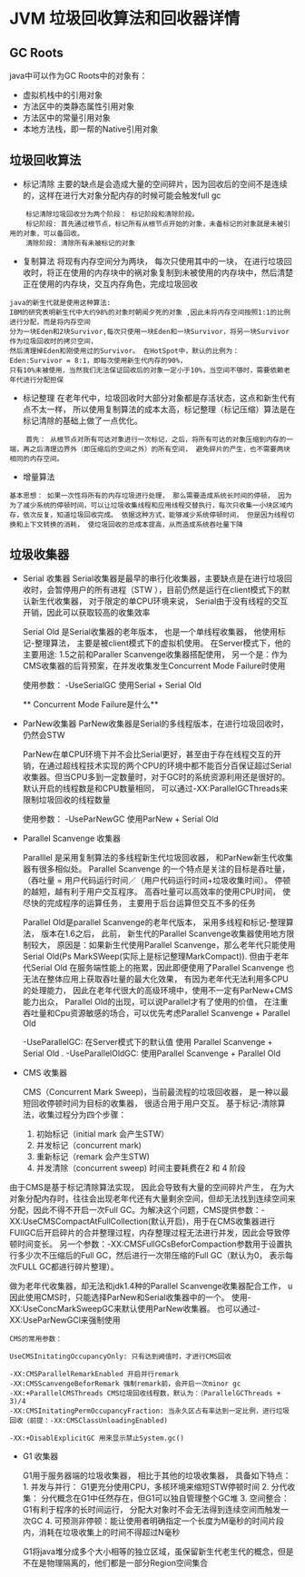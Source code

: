 # JVM 垃圾回收算法和回收器详情


## GC Roots
java中可以作为GC Roots中的对象有：
- 虚拟机栈中的引用对象
- 方法区中的类静态属性引用对象
- 方法区中的常量引用对象
- 本地方法栈，即一帮的Native引用对象


## 垃圾回收算法

- 标记清除
     主要的缺点是会造成大量的空间碎片，因为回收后的空间不是连续的，这样在进行大对象分配内存的时候可能会触发full gc
```
    标记清除垃圾回收分为两个阶段： 标记阶段和清除阶段。 
    标记阶段: 首先通过根节点，标记所有从根节点开始的对象，未备标记的对象就是未被引用的对象，可以备回收。
    清除阶段: 清除所有未被标记的对象
```

- 复制算法
  将现有内存空间分为两块， 每次只使用其中的一块， 在进行垃圾回收时，将正在使用的内存块中的祸对象复制到未被使用的内存块中，然后清楚正在使用的内存块，交互内存角色，完成垃圾回收
```
java的新生代就是使用这种算法:
IBM的研究表明新生代中大约98%的对象时朝闻夕死的对象 ,因此未将内存空间按照1:1的比例进行分配，而是将内存空间
分为一块Eden和2块Survivor,每次只使用一块Eden和一块Survivor，将另一块Survivor作为垃圾回收时的拷贝空间，
然后清理掉Eden和刚使用过的Survivor。 在HotSpot中，默认的比例为： Eden:Survivor = 8:1，即每次使用新生代内存的90%，
只有10%未被使用，当然我们无法保证回收后的对象一定小于10%，当空间不够时，需要依赖老年代进行分配担保
```

- 标记整理
  在老年代中，垃圾回收时大部分对象都是存活状态，这点和新生代有点不太一样， 所以使用复制算法的成本太高，标记整理（标记压缩）算法是在标记清除的基础上做了一点优化。
```
    首先： 从根节点对所有可达对象进行一次标记，之后，将所有可达的对象压缩到内存的一端，再之后清理边界外（即压缩后的空间之外）的所有空间， 避免碎片的产生，也不需要两块相同的内存空间。
```

- 增量算法
```
基本思想： 如果一次性将所有的内存垃圾进行处理， 那么需要造成系统长时间的停顿， 因为为了减少系统的停顿时间，可以让垃圾收集线程和应用线程交替执行，每次只收集一小块区域内存，依次反复，知道垃圾回收完成。 依据这种方式，能够减少系统停顿时间， 但是因为线程切换和上下文转换的消耗， 使垃圾回收的总成本提高，从而造成系统吞吐量下降
```

## 垃圾收集器

- Serial 收集器
    Serial收集器是最早的串行化收集器，主要缺点是在进行垃圾回收时，会暂停用户的所有进程（STW ），目前仍然是运行在client模式下的默认新生代收集器， 对于限定的单CPU环境来说， Serial由于没有线程的交互开销，因此可以获取较高的收集效率

    Serial Old 是Serial收集器的老年版本， 也是一个单线程收集器， 他使用标记-整理算法， 主要是被client模式下的虚拟机使用。 在Server模式下，他的主要用途: 1.5之前和Paraller Scanvenge收集器搭配使用， 另一个是：作为CMS收集器的后背预案，在并发收集发生Concurrent Mode Failure时使用

    使用参数： -UseSerialGC 使用Serial + Serial Old

    ** Concurrent Mode Failure是什么**

- ParNew收集器
    ParNew收集器是Serial的多线程版本，在进行垃圾回收时，仍然会STW

    ParNew在单CPU环境下并不会比Serial更好，甚至由于存在线程交互的开销，在通过超线程技术实现的两个CPU的环境中都不能百分百保证超过Serial收集器。但当CPU多到一定数量时，对于GC时的系统资源利用还是很好的。 默认开启的线程数是和CPU数量相同， 可以通过-XX:ParallelGCThreads来限制垃圾回收的线程数量

    使用参数： -UseParNewGC 使用ParNew  + Serial Old


- Parallel Scanvenge 收集器

    Paralllel 是采用复制算法的多线程新生代垃圾回收器， 和ParNew新生代收集器有很多相似处。 Parallel Scanvenge 的一个特点是关注的目标是吞吐量，（吞吐量 = 用户代码运行时间／（用户代码运行时间+垃圾收集时间）。 停顿的越短，越有利于用户交互程序。 高吞吐量可以高效率的使用CPU时间， 使尽快的完成程序的运算任务， 主要用于后台运算但交互不多的任务

    Parallel Old是parallel Scanvenge的老年代版本， 采用多线程和标记-整理算法， 版本在1.6之后， 此前， 新生代的Parallel Scanvenge收集器使用地方限制较大， 原因是：如果新生代使用Parallel Scanvenge，那么老年代只能使用Serial Old(Ps MarkSWeep(实际上是标记整理MarkCompact)). 但由于老年代Serial Old 在服务端性能上的拖累，因此即便使用了Parallel Scanvenge 也无法在整体应用上获取吞吐量的最大化效果， 有因为老年代无法利用多CPU的处理能力， 因此在老年代很大的高级环境中，使用不一定有ParNew+CMS能力出众， Parallel Old的出现，可以说Parallel才有了使用的价值， 在注重吞吐量和Cpu资源敏感的场合，可以优先考虑Parallel Scanvenge + Parallel Old

    -UseParallelGC: 在Server模式下的默认值 使用 Parallel Scanvenge + Serial Old .  -UseParallelOldGC: 使用Parallel Scanvenge + Parallel Old

- CMS 收集器

    CMS（Concurrent Mark Sweep)，当前最流程的垃圾回收器， 是一种以最短回收停顿时间为目标的收集器， 很适合用于用户交互。 基于标记-清除算法，收集过程分为四个步骤：
    1. 初始标记（initial mark 会产生STW）
    2. 并发标记（concurrent mark)
    3. 重新标记（remark 会产生STW)
    4. 并发清除（concurrent sweep)
时间主要耗费在2 和 4 阶段

由于CMS是基于标记清除算法实现， 因此会导致有大量的空间碎片产生， 在为大对象分配内存时，往往会出现老年代还有大量剩余空间，但却无法找到连续空间来分配，因此不得不开启一次Full GC。为解决这个问题，CMS提供参数：-XX:UseCMSCompactAtFullCollection(默认开启)，用于在CMS收集器进行FUllGC后开启碎片的合并整理过程，内存整理过程无法进行并发，因此会导致停顿时间变长。 另一个参数：-XX:CMSFullGCsBeforCompaction参数用于设置执行多少次不压缩后的Full GC，然后进行一次带压缩的Full GC（默认为0， 表示每次FULL GC都进行碎片整理）。

做为老年代收集器，却无法和jdk1.4种的Parallel Scanvenge收集器配合工作， u 因此使用CMS时，只能选择ParNew和Serial收集器中的一个。 使用-XX:UseConcMarkSweepGC来默认使用ParNew收集器。 也可以通过-XX:UseParNewGCl来强制使用

```
CMS的常用参数：

UseCMSInitatingOccupancyOnly: 只有达到阙值时，才进行CMS回收

-XX:CMSParallelRemarkEnabled 开启并行remark
-XX:CMSScanvengeBeforRemark 强制remark前，会开启一次minor gc
-XX:+ParallelCMSThreads CMS垃圾回收线程数，默认为：（ParallelGCThreads + 3)/4 
-XX:CMSInitatingPermOccupancyFraction: 当永久区占有率达到一定比例，进行垃圾回收（前提：-XX:CMSClassUnloadingEnabled)

-XX:+DisablExplicitGC 用来显示禁止System.gc()
```

- G1 收集器

    G1用于服务器端的垃圾收集器， 相比于其他的垃圾收集器， 具备如下特点：
        1. 并发与并行： G1更充分使用CPU，多核环境来缩短STW停顿时间
        2. 分代收集： 分代概念在G1中任然存在，但G1可以独自管理整个GC堆
        3. 空间整合： G1有利于程序的长时间运行， 分配大对象时不会无法得到连续空间而触发一次GC
        4. 可预测非停顿：能让使用者明确指定一个长度为M毫秒的时间片段内，消耗在垃圾收集上的时间不得超过N毫秒
        
    G1将java堆分成多个大小相等的独立区域，虽保留新生代老生代的概念，但是不在是物理隔离的，他们都是一部分Region空间集合


